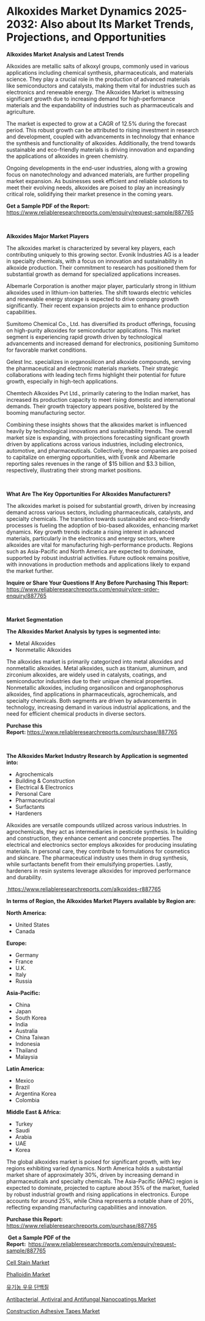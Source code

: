 <p><h1>Alkoxides Market Dynamics 2025-2032: Also about Its Market Trends, Projections, and Opportunities</h1></p><p><strong>Alkoxides Market Analysis and Latest Trends</strong></p>
<p><p>Alkoxides are metallic salts of alkoxyl groups, commonly used in various applications including chemical synthesis, pharmaceuticals, and materials science. They play a crucial role in the production of advanced materials like semiconductors and catalysts, making them vital for industries such as electronics and renewable energy. The Alkoxides Market is witnessing significant growth due to increasing demand for high-performance materials and the expandability of industries such as pharmaceuticals and agriculture.</p><p>The market is expected to grow at a CAGR of 12.5% during the forecast period. This robust growth can be attributed to rising investment in research and development, coupled with advancements in technology that enhance the synthesis and functionality of alkoxides. Additionally, the trend towards sustainable and eco-friendly materials is driving innovation and expanding the applications of alkoxides in green chemistry.</p><p>Ongoing developments in the end-user industries, along with a growing focus on nanotechnology and advanced materials, are further propelling market expansion. As businesses seek efficient and reliable solutions to meet their evolving needs, alkoxides are poised to play an increasingly critical role, solidifying their market presence in the coming years.</p></p>
<p><strong>Get a Sample PDF of the Report:&nbsp;</strong> <a href="https://www.reliableresearchreports.com/enquiry/request-sample/887765?utm_campaign=40&utm_medium=2&utm_source=Github&utm_content=ia&utm_term=01042025&utm_id=alkoxides">https://www.reliableresearchreports.com/enquiry/request-sample/887765</a></p>
<p>&nbsp;</p>
<p><strong>Alkoxides Major Market Players</strong></p>
<p><p>The alkoxides market is characterized by several key players, each contributing uniquely to this growing sector. Evonik Industries AG is a leader in specialty chemicals, with a focus on innovation and sustainability in alkoxide production. Their commitment to research has positioned them for substantial growth as demand for specialized applications increases. </p><p>Albemarle Corporation is another major player, particularly strong in lithium alkoxides used in lithium-ion batteries. The shift towards electric vehicles and renewable energy storage is expected to drive company growth significantly. Their recent expansion projects aim to enhance production capabilities.</p><p>Sumitomo Chemical Co., Ltd. has diversified its product offerings, focusing on high-purity alkoxides for semiconductor applications. This market segment is experiencing rapid growth driven by technological advancements and increased demand for electronics, positioning Sumitomo for favorable market conditions.</p><p>Gelest Inc. specializes in organosilicon and alkoxide compounds, serving the pharmaceutical and electronic materials markets. Their strategic collaborations with leading tech firms highlight their potential for future growth, especially in high-tech applications.</p><p>Chemtech Alkoxides Pvt Ltd., primarily catering to the Indian market, has increased its production capacity to meet rising domestic and international demands. Their growth trajectory appears positive, bolstered by the booming manufacturing sector.</p><p>Combining these insights shows that the alkoxides market is influenced heavily by technological innovations and sustainability trends. The overall market size is expanding, with projections forecasting significant growth driven by applications across various industries, including electronics, automotive, and pharmaceuticals. Collectively, these companies are poised to capitalize on emerging opportunities, with Evonik and Albemarle reporting sales revenues in the range of $15 billion and $3.3 billion, respectively, illustrating their strong market positions.</p></p>
<p>&nbsp;</p>
<p><strong>What Are The Key Opportunities For Alkoxides Manufacturers?</strong></p>
<p><p>The alkoxides market is poised for substantial growth, driven by increasing demand across various sectors, including pharmaceuticals, catalysts, and specialty chemicals. The transition towards sustainable and eco-friendly processes is fueling the adoption of bio-based alkoxides, enhancing market dynamics. Key growth trends indicate a rising interest in advanced materials, particularly in the electronics and energy sectors, where alkoxides are vital for manufacturing high-performance products. Regions such as Asia-Pacific and North America are expected to dominate, supported by robust industrial activities. Future outlook remains positive, with innovations in production methods and applications likely to expand the market further.</p></p>
<p><strong>Inquire or Share Your Questions If Any Before Purchasing This Report:</strong> <a href="https://www.reliableresearchreports.com/enquiry/pre-order-enquiry/887765?utm_campaign=40&utm_medium=2&utm_source=Github&utm_content=ia&utm_term=01042025&utm_id=alkoxides">https://www.reliableresearchreports.com/enquiry/pre-order-enquiry/887765</a></p>
<p>&nbsp;</p>
<p><strong>Market Segmentation</strong></p>
<p><strong>The Alkoxides Market Analysis by types is segmented into:</strong></p>
<p><ul><li>Metal Alkoxides</li><li>Nonmetallic Alkoxides</li></ul></p>
<p><p>The alkoxides market is primarily categorized into metal alkoxides and nonmetallic alkoxides. Metal alkoxides, such as titanium, aluminum, and zirconium alkoxides, are widely used in catalysts, coatings, and semiconductor industries due to their unique chemical properties. Nonmetallic alkoxides, including organosilicon and organophosphorus alkoxides, find applications in pharmaceuticals, agrochemicals, and specialty chemicals. Both segments are driven by advancements in technology, increasing demand in various industrial applications, and the need for efficient chemical products in diverse sectors.</p></p>
<p><strong>Purchase this Report:&nbsp;</strong><a href="https://www.reliableresearchreports.com/purchase/887765?utm_campaign=40&utm_medium=2&utm_source=Github&utm_content=ia&utm_term=01042025&utm_id=alkoxides">https://www.reliableresearchreports.com/purchase/887765</a></p>
<p>&nbsp;</p>
<p><strong>The Alkoxides Market Industry Research by Application is segmented into:</strong></p>
<p><ul><li>Agrochemicals</li><li>Building & Construction</li><li>Electrical & Electronics</li><li>Personal Care</li><li>Pharmaceutical</li><li>Surfactants</li><li>Hardeners</li></ul></p>
<p><p>Alkoxides are versatile compounds utilized across various industries. In agrochemicals, they act as intermediaries in pesticide synthesis. In building and construction, they enhance cement and concrete properties. The electrical and electronics sector employs alkoxides for producing insulating materials. In personal care, they contribute to formulations for cosmetics and skincare. The pharmaceutical industry uses them in drug synthesis, while surfactants benefit from their emulsifying properties. Lastly, hardeners in resin systems leverage alkoxides for improved performance and durability.</p></p>
<p><a href="https://www.reliableresearchreports.com/alkoxides-r887765?utm_campaign=40&utm_medium=2&utm_source=Github&utm_content=ia&utm_term=01042025&utm_id=alkoxides">&nbsp;https://www.reliableresearchreports.com/alkoxides-r887765</a></p>
<p><strong>In terms of Region, the Alkoxides Market Players available by Region are:</strong></p>
<p>
    <p> <strong> North America: </strong>
        <ul>
            <li>United States</li>
            <li>Canada</li>
        </ul>
        </p> 
    <p> <strong> Europe: </strong>
        <ul>
            <li>Germany</li>
            <li>France</li>
            <li>U.K.</li>
            <li>Italy</li>
            <li>Russia</li>
        </ul>
        </p> 
    <p> <strong> Asia-Pacific: </strong>
        <ul>
            <li>China</li>
            <li>Japan</li>
            <li>South Korea</li>
            <li>India</li>
            <li>Australia</li>
            <li>China Taiwan</li>
            <li>Indonesia</li>
            <li>Thailand</li>
            <li>Malaysia</li>
        </ul>
        </p> 
    <p> <strong> Latin America: </strong>
        <ul>
            <li>Mexico</li>
            <li>Brazil</li>
            <li>Argentina Korea</li>
            <li>Colombia</li>
        </ul>
        </p> 
    <p> <strong> Middle East & Africa: </strong>
        <ul>
            <li>Turkey</li>
            <li>Saudi</li>
            <li>Arabia</li>
            <li>UAE</li>
            <li>Korea</li>
        </ul>
    </p>
    </p>
<p><p>The global alkoxides market is poised for significant growth, with key regions exhibiting varied dynamics. North America holds a substantial market share of approximately 30%, driven by increasing demand in pharmaceuticals and specialty chemicals. The Asia-Pacific (APAC) region is expected to dominate, projected to capture about 35% of the market, fueled by robust industrial growth and rising applications in electronics. Europe accounts for around 25%, while China represents a notable share of 20%, reflecting expanding manufacturing capabilities and innovation.</p></p>
<p><strong>Purchase this Report: </strong><a href="https://www.reliableresearchreports.com/purchase/887765?utm_campaign=40&utm_medium=2&utm_source=Github&utm_content=ia&utm_term=01042025&utm_id=alkoxides">https://www.reliableresearchreports.com/purchase/887765</a></p>
<p>&nbsp;<strong>Get a Sample PDF of the Report:&nbsp;&nbsp;</strong><a href="https://www.reliableresearchreports.com/enquiry/request-sample/887765?utm_campaign=40&utm_medium=2&utm_source=Github&utm_content=ia&utm_term=01042025&utm_id=alkoxides">https://www.reliableresearchreports.com/enquiry/request-sample/887765</a></p>
<p><strong></strong></p>
<p><p><a href="https://github.com/muoioconzej8/Market-Research-Report-List-1/blob/main/cell-stain-market.md?utm_campaign=40&utm_medium=2&utm_source=Github&utm_content=ia&utm_term=01042025&utm_id=alkoxides">Cell Stain Market</a></p><p><a href="https://github.com/obajimlaweh59/Market-Research-Report-List-1/blob/main/phalloidin-market.md?utm_campaign=40&utm_medium=2&utm_source=Github&utm_content=ia&utm_term=01042025&utm_id=alkoxides">Phalloidin Market</a></p><p><a href="https://github.com/sougarounis/Market-Research-Report-List-7/blob/main/255037251355.md?utm_campaign=40&utm_medium=2&utm_source=Github&utm_content=ia&utm_term=01042025&utm_id=alkoxides">유기농 우유 단백질</a></p><p><a href="https://github.com/gripeluigstt/Market-Research-Report-List-1/blob/main/antibacterial-antiviral-and-antifungal-nanocoatings-market.md?utm_campaign=40&utm_medium=2&utm_source=Github&utm_content=ia&utm_term=01042025&utm_id=alkoxides">Antibacterial, Antiviral and Antifungal Nanocoatings Market</a></p><p><a href="https://github.com/rvadencho/Market-Research-Report-List-1/blob/main/construction-adhesive-tapes-market.md?utm_campaign=40&utm_medium=2&utm_source=Github&utm_content=ia&utm_term=01042025&utm_id=alkoxides">Construction Adhesive Tapes Market</a></p></p>